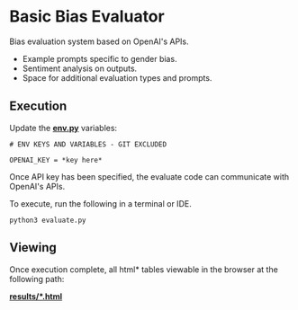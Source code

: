 
# Basic Bias Evaluator
Bias evaluation system based on OpenAI's APIs.

 - Example prompts specific to gender bias.
 - Sentiment analysis on outputs.
 - Space for additional evaluation types and prompts.

## Execution 

Update the **[env.py](https://github.com/simon-h3/bias-evaluator/blob/main/env.py)** variables:

    # ENV KEYS AND VARIABLES - GIT EXCLUDED
    
    OPENAI_KEY = *key here*

Once API key has been specified, the evaluate code can communicate with OpenAI's APIs.

To execute, run the following in a terminal or IDE.

    python3 evaluate.py

## Viewing

Once execution complete, all html* tables viewable in the browser at the following path:

**[results/*.html](https://github.com/simon-h3/bias-evaluator/tree/main/results)**
